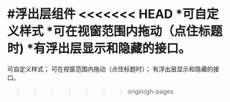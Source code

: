 #浮出层组件
<<<<<<< HEAD
    *可自定义样式
    *可在视窗范围内拖动（点住标题时)
    *有浮出层显示和隐藏的接口。
=======
可自定义样式；
可在视窗范围内拖动（点住标题时）；
有浮出层显示和隐藏的接口。
>>>>>>> origin/gh-pages
